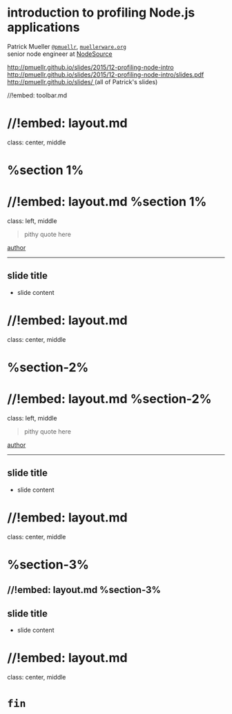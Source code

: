 # introduction to profiling Node.js applications

Patrick Mueller
[`@pmuellr`](https://twitter.com/pmuellr),
[`muellerware.org`](http://muellerware.org)<br>
senior node engineer at [NodeSource](https://nodesource.com)<br>

<div class="smaller"><div class="smaller"><div class="smaller">
<a href="http://pmuellr.github.io/slides/2015/12-profiling-node-intro">
         http://pmuellr.github.io/slides/2015/12-profiling-node-intro
</a>
<br>
<a href="http://pmuellr.github.io/slides/2015/12-profiling-node-intro/slides.pdf">
         http://pmuellr.github.io/slides/2015/12-profiling-node-intro/slides.pdf
</a>
<br>
<a href="http://pmuellr.github.io/slides/">
         http://pmuellr.github.io/slides/
</a>
(all of Patrick's slides)
</div></div></div>

<style>
.nodevember-logo {
  padding:           0.2em;
  background-color: #00936b;
}
</style>

//!embed: toolbar.md

//!embed: layout.md
================================================================================

class: center, middle

# %section 1%

//!embed: layout.md %section 1%
================================================================================

class: left, middle

> pithy quote here

[author](#quote-link)

--------------------------------------------------------------------------------

## slide title

* slide content


//!embed: layout.md
================================================================================

class: center, middle

# %section-2%

//!embed: layout.md %section-2%
================================================================================

class: left, middle

> pithy quote here

[author](#quote-link)

--------------------------------------------------------------------------------

## slide title

* slide content


//!embed: layout.md
================================================================================

class: center, middle

# %section-3%

//!embed: layout.md %section-3%
--------------------------------------------------------------------------------

## slide title

* slide content


//!embed: layout.md
================================================================================

class: center, middle

# `fin`
